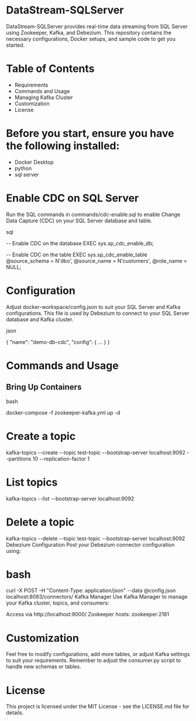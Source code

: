# DataStream-SQLServer

DataStream-SQLServer provides real-time data streaming from SQL Server using Zookeeper, Kafka, and Debezium. This repository contains the necessary configurations, Docker setups, and sample code to get you started.

# Table of Contents

- Requirements
- Commands and Usage
- Managing Kafka Cluster
- Customization
- License

# Before you start, ensure you have the following installed:

- Docker Desktop
- python
- sql server

# Enable CDC on SQL Server
Run the SQL commands in commands/cdc-enable.sql to enable Change Data Capture (CDC) on your SQL Server database and table.

sql

-- Enable CDC on the database
EXEC sys.sp_cdc_enable_db;

-- Enable CDC on the table
EXEC sys.sp_cdc_enable_table 
@source_schema = N'dbo', 
@source_name = N'customers', 
@role_name = NULL;

# Configuration
Adjust docker-workspace/config.json to suit your SQL Server and Kafka configurations. This file is used by Debezium to connect to your SQL Server database and Kafka cluster.

json

{
    "name": "demo-db-cdc",
    "config": {
        ...
    }
}

# Commands and Usage

## Bring Up Containers
bash

docker-compose -f zookeeper-kafka.yml up -d

# Create a topic
kafka-topics --create --topic test-topic --bootstrap-server localhost:9092 --partitions 10 --replication-factor 1

# List topics
kafka-topics --list --bootstrap-server localhost:9092

# Delete a topic
kafka-topics --delete --topic test-topic --bootstrap-server localhost:9092
Debezium Configuration
Post your Debezium connector configuration using:

# bash

curl -X POST -H "Content-Type: application/json" --data @config.json localhost:8083/connectors/
Kafka Manager
Use Kafka Manager to manage your Kafka cluster, topics, and consumers:

Access via http://localhost:9000/
Zookeeper hosts: zookeeper:2181

# Customization

Feel free to modify configurations, add more tables, or adjust Kafka settings to suit your requirements. Remember to adjust the consumer.py script to handle new schemas or tables.


# License

This project is licensed under the MIT License - see the LICENSE.md file for details.